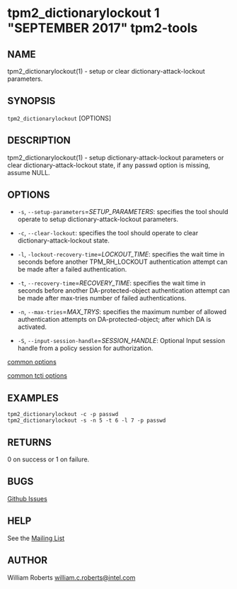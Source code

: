 tpm2_dictionarylockout 1 "SEPTEMBER 2017" tpm2-tools
==================================================

NAME
----

tpm2_dictionarylockout(1) - setup or clear dictionary-attack-lockout parameters.

SYNOPSIS
--------

`tpm2_dictionarylockout` [OPTIONS]

DESCRIPTION
-----------

tpm2_dictionarylockout(1) - setup dictionary-attack-lockout parameters or clear
dictionary-attack-lockout state, if any passwd option is missing, assume NULL.

OPTIONS
-------

  * `-s`, `--setup-parameters`=_SETUP\_PARAMETERS_:
    specifies the tool should operate to setup dictionary-attack-lockout
    parameters.

  * `-c`, `--clear-lockout`:
    specifies the tool should operate to clear dictionary-attack-lockout state.

  * `-l`, `-lockout-recovery-time`=_LOCKOUT\_TIME_:
    specifies the wait time in seconds before another TPM_RH_LOCKOUT
    authentication attempt can be made after a failed authentication.

  * `-t`, `--recovery-time`=_RECOVERY\_TIME_:
    specifies the wait time in seconds before another DA-protected-object
    authentication attempt can be made after max-tries number of failed
    authentications.

  * `-n`, `--max-tries`=_MAX\_TRYS_:
    specifies the maximum number of allowed authentication attempts on
    DA-protected-object; after which DA is activated.

  * `-S`, `--input-session-handle`=_SESSION\_HANDLE_:
    Optional Input session handle from a policy session for authorization.

[common options](common/options.md)

[common tcti options](common/tcti.md)

EXAMPLES
--------
```
tpm2_dictionarylockout -c -p passwd
tpm2_dictionarylockout -s -n 5 -t 6 -l 7 -p passwd
```

RETURNS
-------
0 on success or 1 on failure.

BUGS
----
[Github Issues](https://github.com/01org/tpm2-tools/issues)

HELP
----
See the [Mailing List](https://lists.01.org/mailman/listinfo/tpm2)

AUTHOR
------
William Roberts <william.c.roberts@intel.com>